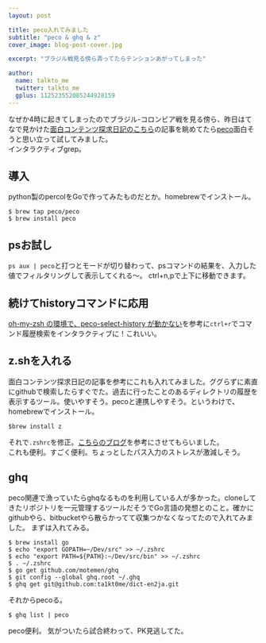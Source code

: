 ```yaml
---
layout: post

title: peco入れてみました
subtitle: "peco & ghq & z"
cover_image: blog-post-cover.jpg

excerpt: "ブラジル戦見る傍ら弄ってたらテンションあがってしまった"

author:
  name: talkto_me
  twitter: talkto_me
  gplus: 112523552085244928159
---
```


なぜか4時に起きてしまったのでブラジル-コロンビア戦を見る傍ら、昨日はてなで見かけた[面白コンテンツ探求日記のこちら](http://blog.horimisli.me/entry/terminal-env-2014)の記事を眺めてたら[peco](https://github.com/peco/peco)面白そうと思い立って試してみました。  
インタラクティブgrep。

## 導入
python製のpercolをGoで作ってみたものだとか。homebrewでインストール。

```
$ brew tap peco/peco
$ brew install peco
```

## psお試し
`ps aux | peco`と打つとモードが切り替わって、psコマンドの結果を、入力した値でフィルタリングして表示してくれる〜。
ctrl+n,pで上下に移動できます。

## 続けてhistoryコマンドに応用
[oh-my-zsh の環境で、peco-select-history が動かない](http://qiita.com/uchiko/items/f6b1528d7362c9310da0)を参考に`ctrl+r`でコマンド履歴検索をインタラクティブに！これいい。

## z.shを入れる
面白コンテンツ探求日記の記事を参考にこれも入れてみました。ググらずに素直にgithubで検索したらすぐでた。過去に行ったことのあるディレクトリの履歴を表示するツール。使いやすそう。pecoと連携しやすそう。というわけで、homebrewでインストール。

```
$brew install z
```

それで`.zshrc`を修正。[こちらのブログ](http://blog.en30.net/2014/06/25/peco.html)を参考にさせてもらいました。  
これも便利。すごく便利。ちょっとしたパス入力のストレスが激減しそう。  

## ghq

peco関連で漁っていたらghqなるものを利用している人が多かった。cloneしてきたリポジトリを一元管理するツールだそうでGo言語の発想とのこと。確かにgithubやら、bitbucketやら散らかってて収集つかなくなってたので入れてみました。
まずは入れてみる。

```
$ brew install go
$ echo "export GOPATH=~/Dev/src" >> ~/.zshrc
$ echo "export PATH=${PATH}:~/Dev/src/bin" >> ~/.zshrc
$ . ~/.zshrc
$ go get github.com/motemen/ghq
$ git config --global ghq.root ~/.ghq
$ ghq get git@github.com:ta1kt0me/dict-en2ja.git
```

それからpecoる。

```
$ ghq list | peco
```

peco便利。
気がついたら試合終わって、PK見逃してた。
